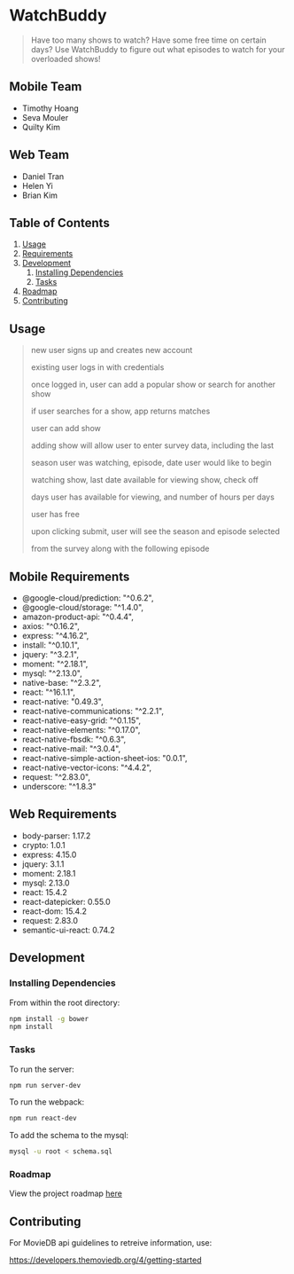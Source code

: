 # WatchBuddy

> Have too many shows to watch? Have some free time on certain days? Use WatchBuddy to figure out what episodes to watch for your overloaded shows!

## Mobile Team

  - Timothy Hoang
  - Seva Mouler
  - Quilty Kim

## Web Team

  - Daniel Tran
  - Helen Yi
  - Brian Kim

## Table of Contents

1. [Usage](#Usage)
1. [Requirements](#requirements)
1. [Development](#development)
    1. [Installing Dependencies](#installing-dependencies)
    1. [Tasks](#tasks)
1. [Roadmap](#roadmap)
1. [Contributing](#contributing)

## Usage

> new user signs up and creates new account
>
> existing user logs in with credentials
>
> once logged in, user can add a popular show or search for another show
>
> if user searches for a show, app returns matches
>
> user can add show
>
> adding show will allow user to enter survey data, including the last
>
> season user was watching, episode, date user would like to begin
>
> watching show, last date available for viewing show, check off
>
> days user has available for viewing, and number of hours per days
>
> user has free
>
> upon clicking submit, user will see the season and episode selected
>
> from the survey along with the following episode

## Mobile Requirements

- @google-cloud/prediction: "^0.6.2",
- @google-cloud/storage: "^1.4.0",
- amazon-product-api: "^0.4.4",
- axios: "^0.16.2",
- express: "^4.16.2",
- install: "^0.10.1",
- jquery: "^3.2.1",
- moment: "^2.18.1",
- mysql: "^2.13.0",
- native-base: "^2.3.2",
- react: "^16.1.1",
- react-native: "0.49.3",
- react-native-communications: "^2.2.1",
- react-native-easy-grid: "^0.1.15",
- react-native-elements: "^0.17.0",
- react-native-fbsdk: "^0.6.3",
- react-native-mail: "^3.0.4",
- react-native-simple-action-sheet-ios: "0.0.1",
- react-native-vector-icons: "^4.4.2",
- request: "^2.83.0",
- underscore: "^1.8.3"

## Web Requirements

- body-parser: 1.17.2
- crypto: 1.0.1
- express: 4.15.0
- jquery: 3.1.1
- moment: 2.18.1
- mysql: 2.13.0
- react: 15.4.2
- react-datepicker: 0.55.0
- react-dom: 15.4.2
- request: 2.83.0
- semantic-ui-react: 0.74.2

## Development

### Installing Dependencies

From within the root directory:

```sh
npm install -g bower
npm install
```

### Tasks

To run the server:

```sh
npm run server-dev
```


To run the webpack:

```sh
npm run react-dev
```


To add the schema to the mysql:

```sh
mysql -u root < schema.sql
```

### Roadmap

View the project roadmap [here](LINK_TO_DOC)


## Contributing

For MovieDB api guidelines to retreive information, use:

https://developers.themoviedb.org/4/getting-started


